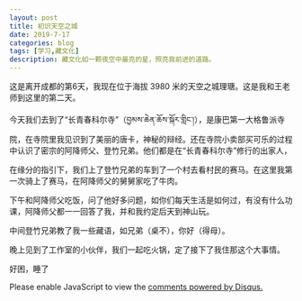 ```yaml
---
layout: post
title: 初识天空之城
date: 2019-7-17
categories: blog
tags: [学习,藏文化]
description: 藏文化如一颗夜空中最亮的星，照亮我前进的道路。
---
```



这是离开成都的第6天，我现在位于海拔 3980 米的天空之城理瑭。这是我和王老师到这里的第二天。

今天我们去到了“长青春科尔寺”（བྱམས་ཆེན་ཆོས་སྐོར་གླིང་།），是康巴第一大格鲁派寺院，在寺院里我见识到了美丽的唐卡，神秘的辩经。还在寺院小卖部买可乐的过程中认识了密宗的阿降师父、登竹兄弟。他们都是在“长青春科尔寺”修行的出家人，

在缘分的指引下，我们上了登竹兄弟的车到了一个村去看村民的赛马。在这里我第一次骑上了赛马，在阿降师父的舅舅家吃了牛肉。

下午和阿降师父吃饭，问了他好多问题，如你们每天生活是如何过，有没有什么功课，阿降师父都一一回答了我，并和我约定后天到神山玩。

中间登竹兄弟教了我一些藏语，如兄弟（桌不），你好（得母）。

晚上见到了工作室的小伙伴，我们一起吃火锅，定了接下了我住那这个大事情。

好困，睡了





<script id="dsq-count-scr" src="//www.ba7khk.disqus.com/count.js" async></script>

<div id="disqus_thread"></div>
<script>

/**
*  RECOMMENDED CONFIGURATION VARIABLES: EDIT AND UNCOMMENT THE SECTION BELOW TO INSERT DYNAMIC VALUES FROM YOUR PLATFORM OR CMS.
*  LEARN WHY DEFINING THESE VARIABLES IS IMPORTANT: https://disqus.com/admin/universalcode/#configuration-variables*/
/*
var disqus_config = function () {
this.page.url = PAGE_URL;  // Replace PAGE_URL with your page's canonical URL variable
this.page.identifier = PAGE_IDENTIFIER; // Replace PAGE_IDENTIFIER with your page's unique identifier variable
};
*/
(function() { // DON'T EDIT BELOW THIS LINE
var d = document, s = d.createElement('script');
s.src = 'https://www.ba7khk.disqus.com/embed.js';
s.setAttribute('data-timestamp', +new Date());
(d.head || d.body).appendChild(s);
})();
</script>
<noscript>Please enable JavaScript to view the <a href="https://disqus.com/?ref_noscript">comments powered by Disqus.</a></noscript>


